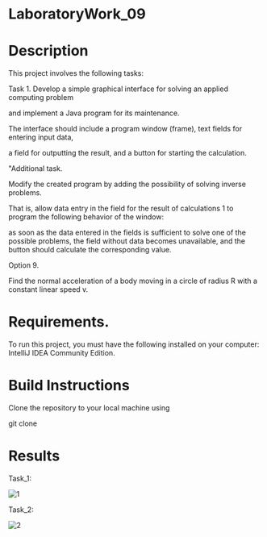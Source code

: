 # LaboratoryWork_09
# Description

This project involves the following tasks:

Task 1. Develop a simple graphical interface for solving an applied computing problem

and implement a Java program for its maintenance.

The interface should include a program window (frame), text fields for entering input data,

a field for outputting the result, and a button for starting the calculation.

"Additional task.

Modify the created program by adding the possibility of solving inverse problems.

That is, allow data entry in the field for the result of calculations 1 to program the following behavior of the window:

as soon as the data entered in the fields is sufficient to solve one of the possible problems, the field without data becomes unavailable, and the button should calculate
the corresponding value.

Option 9.

Find the normal acceleration of a body moving in a circle of radius R with a constant linear speed v.

# Requirements.

To run this project, you must have the following installed on your computer: IntelliJ IDEA Community Edition.

# Build Instructions
Clone the repository to your local machine using 

git clone 

# Results
Task_1: <br>

![1](https://github.com/BohdanUstianivskyi/LaboratoryWork_09/assets/132481363/e3276bb4-8fec-4159-b058-4ae8f6877a64)

Task_2: <br>

![2](https://github.com/BohdanUstianivskyi/LaboratoryWork_09/assets/132481363/3566ce74-a225-46a1-a599-744c2cfef012)


